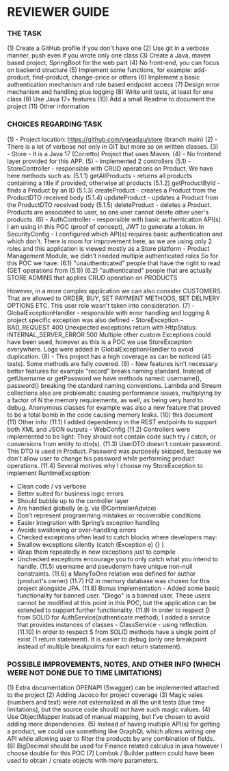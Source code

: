 # REVIEWER GUIDE

### THE TASK
(1) Create a GitHub profile if you don't have one
(2) Use git in a verbose manner, push even if you wrote only one class
(3) Create a Java, maven based project, SpringBoot for the web part
(4) No front-end, you can focus on backend structure
(5) Implement some functions, for example: add-product, find-product, change-price or others
(6) Implement a basic authentication mechanism and role based endpoint access
(7) Design error mechanism and handling plus logging
(8) Write unit tests, at least for one class
(9) Use Java 17+ features
(10) Add a small Readme to document the project
(11) Other information

### CHOICES REGARDING TASK
(1) - Project location: https://github.com/vgeadau/store (branch main)
(2) - There is a lot of verbose not only in GIT but more so on written classes.
(3) - Store - It is a Java 17 (Corretto) Project that uses Maven.
(4) - No frontend layer provided for this APP.
(5) - Implemented 2 controllers
(5.1) - StoreController - responsible with CRUD operations on Product. We have here methods such as:
(5.1.1) getAllProducts - returns all products containing a title if provided, otherwise all products
(5.1.2) getProductById - finds a Product by an ID
(5.1.3) createProduct - creates a Product from the ProductDTO received body
(5.1.4) updateProduct - updates a Product from the ProductDTO received body
(5.1.5) deleteProduct - deletes a Product.
Products are associated to user, so one user cannot delete other user's products.
(6) - AuthController - responsible with basic authentication API(s). I am using in this POC (proof of concept),
JWT to generate a token. 
In SecurityConfig - I configured which API(s) requires basic authentication and which don't. 
There is room for improvement here, as we are using only 2 roles and this application is viewed mostly as
a Store platform - Product Management Module, we didn't needed multiple authenticated roles
So for this POC we have:
(6.1) "unauthenticated" people that have the right to read (GET operations from (5.1))
(6.2) "authenticated" people that are actually STORE ADMINS that applies CRUD operation on PRODUCTS

However, in a more complex application we can also consider CUSTOMERS. 
That are allowed to ORDER, BUY, SET PAYMENT METHODS, SET DELIVERY OPTIONS ETC. 
This user role wasn't taken into consideration.
(7) - GlobalExceptionHandler - responsible with error handling and logging
A project specific exception was also defined - StoreException - BAD_REQUEST 400
Unexpected exceptions return with HttpStatus: INTERNAL_SERVER_ERROR 500
Multiple other custom Exceptions could have been used, however as this is a POC we use StoreException everywhere.
Logs were added in GlobalExceptionHandler to avoid duplication.
(8) - This project has a high coverage as can be noticed (45 tests). Some methods are fully covered.
(9) - New features isn't necessary better features for example "record" breaks naming standard.
Instead of getUsername or getPassword we have methods named: username(), password() breaking the standard naming conventions.
Lambda and Stream collections also are problematic causing performance issues, multiplying by a factor of N the memory
requirements, as well, as being very hard to debug.
Anonymous classes for example was also a new feature that proved to be a total bomb in the code causing memory leaks.
(10) this document
(11) Other info:
(11.1) I added dependency in the REST endpoints to support both XML and JSON outputs - WebConfig
(11.2) Controllers were implemented to be light:
They should not contain code such try / catch, or conversions from entity to dto(s).
(11.3) UserDTO doesn't contain password. This DTO is used in Product. Password was purposely skipped,
because we don't allow user to change his password while performing product operations.
(11.4) Several motives why I choose my StoreException to implement RuntimeException:
 - Clean code / vs verbose
 - Better suited for business logic errors
 - Should bubble up to the controller layer
 - Are handled globally (e.g. via @ControllerAdvice)
 - Don’t represent programming mistakes or recoverable conditions
 - Easier integration with Spring’s exception handling
 - Avoids swallowing or over-handling errors
 - Checked exceptions often lead to catch blocks where developers may:
 - Swallow exceptions silently (catch (Exception e) {} )
 - Wrap them repeatedly in new exceptions just to compile
 - Unchecked exceptions encourage you to only catch what you intend to handle.
(11.5) username and pseudonym have unique non-null constraints.
(11.6) a ManyToOne relation was defined for author (product's owner)
(11.7) H2 in memory database was chosen for this project alongside JPA.
(11.8) Bonus implementation - Added some basic functionality for banned user. "Diego" is a banned user.
These users cannot be modified at this point in this POC, but the application can be extended to support
further functionality.
(11.9) In order to respect D from SOLID for AuthService(authenticate method), I added a service that
provides instances of classes - ClassService - using reflection.
(11.10) In order to respect S from SOLID methods have a single point of exist (1 return statement). It is
easier to debug (only one breakpoint instead of multiple breakpoints for each return statement).

### POSSIBLE IMPROVEMENTS, NOTES, AND OTHER INFO (WHICH WERE NOT DONE DUE TO TIME LIMITATIONS)
(1) Extra documentation OPENAPI (Swagger) can be implemented attached to the project
(2) Adding Jacoco for project coverage
(3) Magic vales (numbers and text) were not externalized in all the unit tests (due time limitations), but
the source code should not have such magic values.
(4) Use ObjectMapper instead of manual mapping, but I've chosen to avoid adding more dependencies.
(5) Instead of having multiple API(s) for getting a product, we could use something like GraphQL which allows
writing one API while allowing user to filter the products by any combination of fields.
(6) BigDecimal should be used for Finance related calculus in java however I choose double for this POC
(7) Lombok / Builder pattern could have been used to obtain / create objects with more parameters.